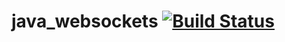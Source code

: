 # java_websockets [![Build Status](https://travis-ci.org/hofiorg/java_websockets.svg?branch=master)](https://travis-ci.org/hofiorg/java_websockets)
